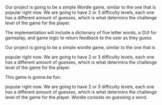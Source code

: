 
Our project is going to be a simple Wordle game, similar to the one that is 
popular right now. We are going to have 2 or 3 difficulty levels, each one has a different amount of guesses, which is what determins the challenge level of the game for the player.

The implementation will include a dictionary of five letter words, a GUI for gameplay, and game logic to return feedback to the user as they guess

Our project is going to be a simple wordle game, similar to the one that is 

popular right now. We are going to have 2 or 3 difficulty levels, each one has a different amount of guesses, which is what determins the challenge level of the game for the player.

This game is gonna be fun.

popular right now. We are going to have 2 or 3 difficulty levels, each one has a different amount of guesses, which is what determins the challenge level of the game for the player. Wordle consists on guessing a word.

